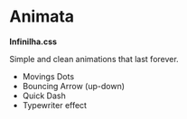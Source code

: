 # Animata
**Infinilha.css**

Simple and clean animations that last forever.
- Movings Dots
- Bouncing Arrow (up-down)
- Quick Dash
- Typewriter effect
